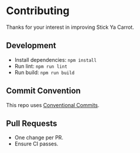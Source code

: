 # Contributing

Thanks for your interest in improving Stick Ya Carrot.

## Development

- Install dependencies: `npm install`
- Run lint: `npm run lint`
- Run build: `npm run build`

## Commit Convention

This repo uses [Conventional Commits](https://www.conventionalcommits.org/).

## Pull Requests

- One change per PR.
- Ensure CI passes.
